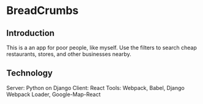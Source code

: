 # BreadCrumbs

## Introduction
This is a an app for poor people, like myself. Use the filters to search cheap restaurants, stores, and other businesses nearby.

## Technology
Server: Python on Django
Client: React
Tools: Webpack, Babel, Django Webpack Loader, Google-Map-React
